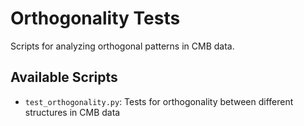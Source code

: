 # Orthogonality Tests

Scripts for analyzing orthogonal patterns in CMB data.

## Available Scripts

- `test_orthogonality.py`: Tests for orthogonality between different structures in CMB data
